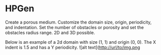 # HPGen
Create a porous medium. Customize the domain size, origin, periodicity, and indentation. Set the number of obstacles or porosity and set the obstacles radius range. 2D and 3D possible.

Below is an example of a 2d domain with size (1, 1) and origin (0, 0). The X indent is 1.5 and has a Y periodicity.
![alt text]([http://url/to/img.png](https://drive.google.com/uc?id=1DVnwRodpkKkxZqSzrbRM8dmikg-MOOq3)
